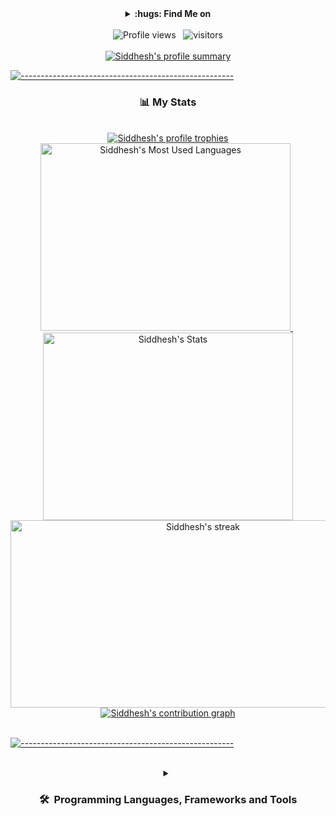 <div align="center"> 

</div>
<div align="center">
    <details>
        <summary><b>:hugs:&nbsp;Find Me on</b></summary>
        <br/>
        <p>
            <a href="https://linkedin.com/in/anurag-g-a01531198" target="_blank">
                <img src="https://www.vectorlogo.zone/logos/linkedin/linkedin-tile.svg" alt="LinkedIn icon" width="30" height="30"/>
            </a>
            &nbsp;
            <a href="https://twitter.com/AnuragG36973328" target="_blank">
                <img src="https://www.vectorlogo.zone/logos/twitter/twitter-tile.svg" alt="Twitter icon" width="30" height="30"/>
            </a>
            &nbsp;
            <a href="https://www.instagram.com/just_anurag_995/" target="_blank">
                <img src="https://cdn2.iconfinder.com/data/icons/social-media-2285/512/1_Instagram_colored_svg_1-128.png" alt="instagram icon" width="30" height="30"/>
            </a>
            &nbsp;
            <a href="https://facebook.com/anurag.ghosh.92798" target="_blank">
                <img src="https://www.vectorlogo.zone/logos/facebook/facebook-tile.svg" alt="Facebook icon" width="30" height="30"/>
            </a>
            &nbsp;
            <a href="https://www.hackerrank.com/anurag_ghosh1" target="_blank">
                <img src="https://upload.wikimedia.org/wikipedia/commons/thumb/4/40/HackerRank_Icon-1000px.png/900px-HackerRank_Icon-1000px.png" alt="Hackerrank icon" width="30" height="30"/>
            </a>
            &nbsp;
            <a href="https://codepen.io/siddhesh1051-the-styleful" target="_blank">
                <img src="https://cdn0.iconfinder.com/data/icons/social-media-2091/100/social-32-512.png" alt="CodePen icon" width="30" height="30"/>
            </a>
        </p>
    </details>
</div>
<br/>
<div align="center"> 
    <img src="https://komarev.com/ghpvc/?username=siddhesh1051&label=Profile%20views&color=1E90FF&style=flat" alt="Profile views" />
    &nbsp;
    <img src="https://visitor-badge.glitch.me/badge?page_id=siddhesh1051" alt="visitors"/>
</div>
<br/>
<div align="center"> 
    <a href="https://github.com/siddhesh1051">
        <img  alt="Siddhesh's profile summary" src="https://github-profile-summary-cards.vercel.app/api/cards/profile-details?username=siddhesh1051&theme=radical"/>
    </a>
</div>
    
[![-----------------------------------------------------](https://raw.githubusercontent.com/andreasbm/readme/master/assets/lines/colored.png)](#-table-of-contents)

<div align="center"> 
    <h3>📊 My Stats</h3>
    <br/>
    <a href="https://github.com/siddhesh1051">
        <img src="https://github-profile-trophy.vercel.app/?username=siddhesh1051&theme=darkhub&column=7&margin-w=10&margin-h=10" alt="Siddhesh's profile trophies" />
    <a/>
    <br/>
    <a href="https://github.com/siddhesh1051">
        <img height="300" width="400" src="https://github-readme-stats.vercel.app/api/top-langs/?username=siddhesh1051&PAT_1&hide_title=false&hide_border=true&layout=compact&langs_count=8&exclude_repo=comp426&text_color=fff7ff&icon_color=ffffff&bg_color=151515" alt="Siddhesh's Most Used Languages" />
    </a>
    &nbsp;
    <a href="https://github.com/siddhesh1051">
        <img height="300"  width="400" src="https://github-readme-stats.vercel.app/api?username=siddhesh1051&PAT_1&hide_title=false&hide_border=true&show_icons=true&include_all_commits=true&count_private=true&line_height=21&text_color=fff7ff&icon_color=ffffff&bg_color=151515" alt="Siddhesh's Stats" />
    </a>
    <br/>
    <a href="https://github.com/siddhesh1051">
        <img height="300"  width="600" title="🔥 Get streak stats for your profile at git.io/streak-stats" alt="Siddhesh's streak" src="https://github-readme-streak-stats.herokuapp.com/?user=siddhesh1051&theme=neon-dark&hide_border=true"/>
    </a>
    <br/>
    <a href="https://github.com/siddhesh1051">
        <img src="https://github-readme-activity-graph.cyclic.app/graph?username=siddhesh1051&theme=github" alt="Siddhesh's contribution graph" />
    </a>
    <br/>
</div>
<br/>
   
[![-----------------------------------------------------](https://raw.githubusercontent.com/andreasbm/readme/master/assets/lines/colored.png)](#-table-of-contents)

<br/>

<div align="center"> 
    <details>
        <summary><h3><b>🛠️&nbsp;&nbsp;Programming Languages, Frameworks&nbsp;and&nbsp;Tools</b></h3></summary>
        <br/>
        <p align="center"> 
            <img src="https://cdn.iconscout.com/icon/free/png-512/c-programming-569564.png" alt="C" width="40" height="40" title="C"/>
            &nbsp;
            <img src="https://www.vectorlogo.zone/logos/python/python-icon.svg" alt="python" width="40" height="40" title="Python3"/>
            &nbsp;
            <img src="https://www.vectorlogo.zone/logos/java/java-icon.svg" alt="java" width="40" height="40" title="Java"/>
            &nbsp;
            <img src="https://www.vectorlogo.zone/logos/r-project/r-project-icon.svg" alt="R" width="40" height="40" title="R"/>
            &nbsp;
            <img src="https://www.vectorlogo.zone/logos/mysql/mysql-icon.svg" alt="mysql" width="40" height="40" title="MySQL"/>
            &nbsp;
            <img src="https://www.vectorlogo.zone/logos/postgresql/postgresql-icon.svg" alt="postgresql" width="40" height="40" title="PostgreSQL"/>
            &nbsp;
            <img src="https://www.vectorlogo.zone/logos/w3_html5/w3_html5-icon.svg" alt="html5" width="40" height="40" title="HTML5" />
            &nbsp;
            <img src="https://upload.wikimedia.org/wikipedia/commons/thumb/6/62/CSS3_logo.svg/768px-CSS3_logo.svg.png" alt="heroku" width="40" height="40" title="CSS3" />
            &nbsp;
            <img src="https://www.vectorlogo.zone/logos/getbootstrap/getbootstrap-icon.svg" alt="bootstrap" width="40" height="40" title="Bootstrap"/>
            &nbsp;
            <img src="https://upload.wikimedia.org/wikipedia/commons/thumb/9/99/Unofficial_JavaScript_logo_2.svg/768px-Unofficial_JavaScript_logo_2.svg.png" alt="javascript" width="40" height="40" title="Javascript" />
            &nbsp;
            <img src="https://www.vectorlogo.zone/logos/reactjs/reactjs-icon.svg" alt="React" width="40" height="40" title="React JS"/>
            &nbsp;
            <img src="https://www.vectorlogo.zone/logos/typescriptlang/typescriptlang-icon.svg" alt="TypeScript" width="40" height="40"title="TypeScript"/>
            &nbsp;
            <img src="https://www.vectorlogo.zone/logos/angular/angular-icon.svg" alt="Angular" width="40" height="40"title="Angular12">
            &nbsp;
            <img src="https://www.vectorlogo.zone/logos/git-scm/git-scm-icon.svg" alt="git" width="40" height="40" title="Git"/>
            &nbsp;
            <img src="https://www.vectorlogo.zone/logos/mongodb/mongodb-icon.svg" alt="mongodb" width="40" height="40" title="MongoDB"/>
            &nbsp;
            <img src="https://www.vectorlogo.zone/logos/gnu_bash/gnu_bash-icon.svg" alt="bash" width="40" height="40" title="Bash"/>
            &nbsp;
            <img src="https://www.vectorlogo.zone/logos/dartlang/dartlang-icon.svg" alt="Dart" width="40" height="40"title="Dart"/>
            &nbsp;
            <img src="https://www.vectorlogo.zone/logos/flutterio/flutterio-icon.svg" alt="Flutter" width="40" height="40" title="Flutter"/>
            &nbsp;
            <img src="https://www.vectorlogo.zone/logos/firebase/firebase-icon.svg" alt="firebase" width="40" height="40" title="Firebase"/>
            &nbsp;
        </p>
        <br/>
        <a href="https://profile.codersrank.io/user/siddhesh1051/">
        <img src="https://cr-skills-chart-widget.azurewebsites.net/api/api?username=siddhesh1051" alt="Please refresh the page if the graph doesn't show up."/>
        </a>
</div>



